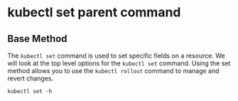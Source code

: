 # kubectl set parent command

## Base Method

The `kubectl set` command is used to set specific fields on a resource. 
We will look at the top level options for the `kubectl set` command.
Using the set method allows you to use the `kubectl rollout` command to manage and revert changes.

```shell
kubectl set -h 
```
